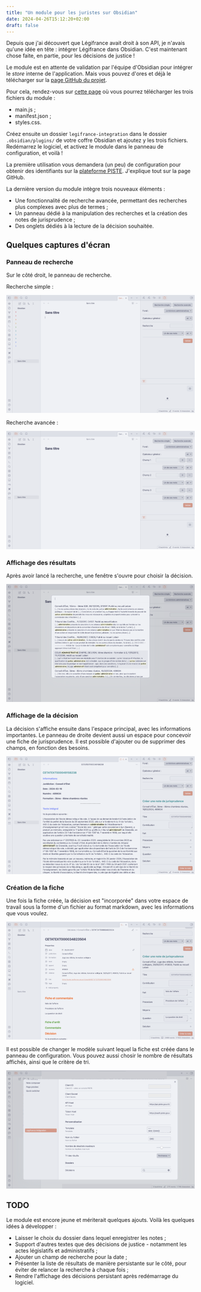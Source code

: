 ```yaml
---
title: "Un module pour les juristes sur Obsidian"
date: 2024-04-26T15:12:20+02:00
draft: false
---
```


Depuis que j'ai découvert que Légifrance avait droit à son API, je n'avais qu'une idée en tête : intégrer Légifrance dans Obsidian. C'est maintenant chose faite, en partie, pour les décisions de justice !

Le module est en attente de validation par l'équipe d'Obsidian pour intégrer le _store_ interne de l'application. Mais vous pouvez d'ores et déjà le télécharger sur la [page GitHub du projet](https://github.com/carnetdethese/legifrance-integration/).

Pour cela, rendez-vous sur [cette page](https://github.com/carnetdethese/legifrance-integration/releases/tag/1.1.5) où vous pourrez télécharger les trois fichiers du module :

- main.js ;
- manifest.json ;
- styles.css.

Créez ensuite un dossier `legifrance-integration` dans le dossier `.obsidian/plugins/` de votre coffre Obsidian et ajoutez y les trois fichiers. Redémarrez le logiciel, et activez le module dans le panneau de configuration, et voilà !

La première utilisation vous demandera (un peu) de configuration pour obtenir des identifiants sur la [plateforme PISTE](https://piste.gouv.fr/). J'explique tout sur la page GitHub.

La dernière version du module intègre trois nouveaux éléments :

- Une fonctionnalité de recherche avancée, permettant des recherches plus complexes avec plus de termes ;
- Un panneau dédié à la manipulation des recherches et la création des notes de jurisprudence ;
- Des onglets dédiés à la lecture de la décision souhaitée.

## Quelques captures d'écran

### Panneau de recherche

Sur le côté droit, le panneau de recherche.

Recherche simple :

![](simple.png)

Recherche avancée :

![](avancee.png)

### Affichage des résultats

Après avoir lancé la recherche, une fenêtre s'ouvre pour choisir la décision.

![](resultats.png)

### Affichage de la décision

La décision s'affiche ensuite dans l'espace principal, avec les informations importantes. Le panneau de droite devient aussi un espace pour concevoir une fiche de jurisprudence. Il est possible d'ajouter ou de supprimer des champs, en fonction des besoins.

![](affichage.png)

### Création de la fiche

Une fois la fiche créée, la décision est "incorporée" dans votre espace de travail sous la forme d'un fichier au format markdown, avec les informations que vous voulez.

![](fiche.png)

Il est possible de changer le modèle suivant lequel la fiche est créée dans le panneau de configuration. Vous pouvez aussi chosir le nombre de résultats affichés, ainsi que le critère de tri.

![](configuration.png)


## TODO

Le module est encore jeune et mériterait quelques ajouts. Voilà les quelques idées à développer :
- Laisser le choix du dossier dans lequel enregistrer les notes ;
- Support d'autres textes que des décisions de justice - notamment les actes législatifs et administratifs ;
- Ajouter un champ de recherche pour la date ;
- Présenter la liste de résultats de manière persistante sur le côté, pour éviter de relancer la recherche à chaque fois ;
- Rendre l'affichage des décisions persistant après redémarrage du logiciel.